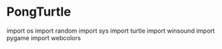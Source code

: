 # PongTurtle
import os import random import sys import turtle import winsound import pygame import webcolors
